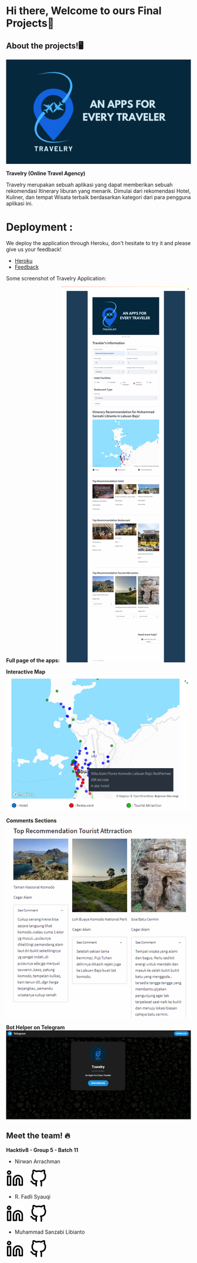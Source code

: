 # Hi there, Welcome to ours Final Projects👋

## About the projects!🖥️ 

![alt text](./img/Travelry.png)

**Travelry (Online Travel Agency)**

Travelry merupakan sebuah aplikasi yang dapat memberikan sebuah rekomendasi Itinerary liburan yang menarik. Dimulai dari rekomendasi Hotel, Kuliner, dan tempat Wisata terbaik berdasarkan kategori dari para pengguna aplikasi ini.

# Deployment : 

We deploy the application through Heroku, don't hesitate to try it and please give us your feedback!

- [Heroku](https://travelry-apps.herokuapp.com/)
- [Feedback](https://forms.gle/Y6JJT9pJJeSPNPu99)

Some screenshot of Travelry Application:

**Full page of the apps:**
![image](./img/Travelry-deploy.png)

**Interactive Map**
![image](./img/Travelry-map.png)

**Comments Sections**
![image](./img/Travelry-attractions.png)

**Bot Helper on Telegram**
![image](./img/Travelry-bot.png)

## Meet the team! 🔥

**Hacktiv8 - Group 5 - Batch 11**

- Nirwan Arrachman

[![website](./img/linkedin-light.svg)](https://www.linkedin.com/in/nirwan-arrachman/)
&nbsp;&nbsp;
[![website](./img/github-light.svg)](https://github.com/nirwanar)

- R. Fadli Syauqi

[![website](./img/linkedin-light.svg)](https://www.linkedin.com/in/fadhli-syauqi-637561159/)
&nbsp;&nbsp;
[![website](./img/github-light.svg)](https://github.com/fadlisyauqi8)

- Muhammad Sanzabi Libianto

[![website](./img/linkedin-light.svg)](https://www.linkedin.com/in/muhammadsanzabi)
&nbsp;&nbsp;
[![website](./img/github-light.svg)](https://github.com/sanzabi)